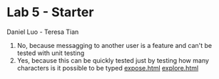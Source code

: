 # Lab 5 - Starter
Daniel Luo - Teresa Tian
1. No, because messagging to another user is a feature and can't be tested with unit testing
2. Yes, because this can be quickly tested just by testing how many characters is it possible to be typed
[expose.html](https://mid2jr.github.io/Lab5_Starter/expose.html)
[explore.html](https://mid2jr.github.io/lab5_Starter/explore.html)
